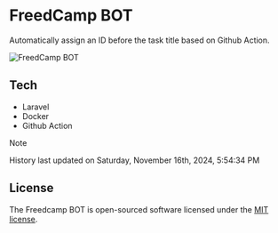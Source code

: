 # FreedCamp BOT

Automatically assign an ID before the task title based on Github Action.

![FreedCamp BOT](https://repository-images.githubusercontent.com/737932867/7d34798b-2680-471c-b089-a78a718d3d6a)

## Tech

- Laravel
- Docker
- Github Action

> [!NOTE]  
> History last updated on Saturday, November 16th, 2024, 5:54:34 PM

## License

The Freedcamp BOT is open-sourced software licensed under the [MIT license](https://opensource.org/licenses/MIT).
